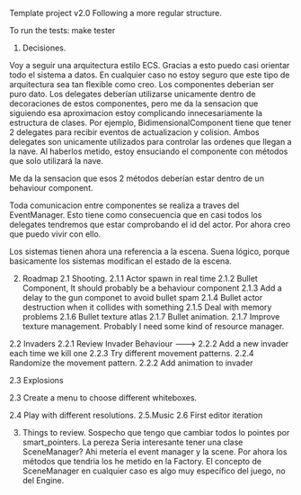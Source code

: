 Template project v2.0
Following a more regular structure.

To run the tests:
make tester


1. Decisiones.

Voy a seguir una arquitectura estilo ECS. Gracias a esto puedo casi orientar todo el sistema a datos. En cualquier caso no estoy seguro que este tipo de arquitectura sea tan flexible como creo. Los componentes deberian ser puro dato.
Los delegates deberían utilizarse unicamente dentro de decoraciones de estos componentes, pero me da la sensacion que siguiendo esa aproximacion estoy complicando innecesariamente la estructura de clases.
Por ejemplo, BidimensionalComponent tiene que tener 2 delegates para recibir eventos de actualizacion y colision. Ambos delegates son unicamente utilizados para controlar las ordenes que llegan a la nave.
Al haberlos metido, estoy ensuciando el componente con métodos que solo utilizará la nave.

Me da la sensacion que esos 2 métodos deberían estar dentro de un behaviour component.

Toda comunicacion entre componentes se realiza a traves del EventManager. Esto tiene como consecuencia que en casi todos los delegates tendremos
que estar comprobando el id del actor. Por ahora creo que puedo vivir con ello.


Los sistemas tienen ahora una referencia a la escena. Suena lógico, porque basicamente los sistemas modifican el estado de la escena.


2. Roadmap
2.1 Shooting.
    2.1.1 Actor spawn in real time
    2.1.2 Bullet Component, It should probably be a behaviour component
    2.1.3 Add a delay to the gun componet to avoid bullet spam
    2.1.4 Bullet actor destruction when it collides with something
    2.1.5 Deal with memory problems
    2.1.6 Bullet texture atlas
    2.1.7 Bullet animation.
    2.1.7 Improve texture management. Probably I need some kind of resource manager.

2.2 Invaders
    2.2.1 Review Invader Behaviour
    --->
    2.2.2 Add a new invader each time we kill one
    2.2.3 Try different movement patterns.
    2.2.4 Randomize the movement pattern.
    2.2.2 Add animation to invader

2.3 Explosions

2.3 Create a menu to choose different whiteboxes.

2.4 Play with different resolutions.
2.5.Music
2.6 First editor iteration

3. Things to review.
    Sospecho que tengo que cambiar todos lo pointes por smart_pointers. La pereza
    Seria interesante tener una clase SceneManager? Ahi metería el event manager y la scene. 
    Por ahora los métodos que tendria los he metido en la Factory.
    El concepto de SceneManager en cualquier caso es algo muy específico del juego, no del Engine.
    